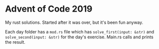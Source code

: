 # Advent of Code 2019

My rust solutions. Started after it was over, but it's been fun anyway.

Each day folder has a `mod.rs` file which has `solve_first(input: &str)` and `solve_second(input: &str)` for the day's exercise.
Main.rs calls and prints the result.
